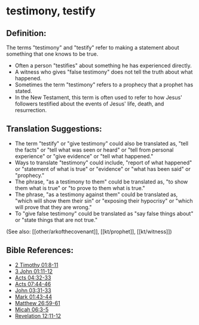 # testimony, testify #

## Definition: ##

The terms "testimony" and "testify" refer to making a statement about something that one knows to be true.

* Often a person "testifies" about something he has experienced directly.
* A witness who gives "false testimony" does not tell the truth about what happened.
* Sometimes the term "testimony" refers to a prophecy that a prophet has stated.
* In the New Testament, this term is often used to refer to how Jesus' followers testified about the events of Jesus' life, death, and resurrection.

## Translation Suggestions: ##

* The term "testify" or "give testimony" could also be translated as, "tell the facts" or "tell what was seen or heard" or "tell from personal experience" or "give evidence" or "tell what happened."
* Ways to translate "testimony" could include, "report of what happened" or "statement of what is true" or "evidence" or "what has been said" or "prophecy."
* The phrase, "as a testimony to them" could be translated as, "to show them what is true" or "to prove to them what is true."
* The phrase, "as a testimony against them" could be translated as, "which will show them their sin" or "exposing their hypocrisy" or "which will prove that they are wrong."
* To "give false testimony" could be translated as "say false things about" or "state things that are not true."

(See also: [[other/arkofthecovenant]], [[kt/prophet]], [[kt/witness]])

## Bible References: ##

* [2 Timothy 01:8-11](en/tn/2ti/help/01/08)
* [3 John 01:11-12](en/tn/3jn/help/01/11)
* [Acts 04:32-33](en/tn/act/help/04/32)
* [Acts 07:44-46](en/tn/act/help/07/44)
* [John 03:31-33](en/tn/jhn/help/03/31)
* [Mark 01:43-44](en/tn/mrk/help/01/43)
* [Matthew 26:59-61](en/tn/mat/help/26/59)
* [Micah 06:3-5](en/tn/mic/help/06/03)
* [Revelation 12:11-12](en/tn/rev/help/12/11)